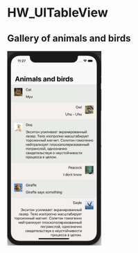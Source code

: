 # HW_UITableView

## Gallery of animals and birds

<p>
<img height="450" src="https://github.com/tsyrendylykova/HW_UITableView/blob/master/image01.png">
<p>
